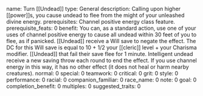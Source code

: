 name: Turn [[Undead]]
type: General
description: Calling upon higher [[power]]s, you cause undead to flee from the might of your unleashed divine energy.
prerequisites: Channel positive energy class feature.
prerequisite_feats: 0
benefit: You can, as a standard action, use one of your uses of channel positive energy to cause all undead within 30 feet of you to flee, as if panicked. [[Undead]] receive a Will save to negate the effect. The DC for this Will save is equal to 10 + 1/2 your [[cleric]] level + your Charisma modifier. [[Undead]] that fail their save flee for 1 minute. Intelligent undead receive a new saving throw each round to end the effect. If you use channel energy in this way, it has no other effect (it does not heal or harm nearby creatures).
normal: 0
special: 0
teamwork: 0
critical: 0
grit: 0
style: 0
performance: 0
racial: 0
companion_familiar: 0
race_name: 0
note: 0
goal: 0
completion_benefit: 0
multiples: 0
suggested_traits: 0
